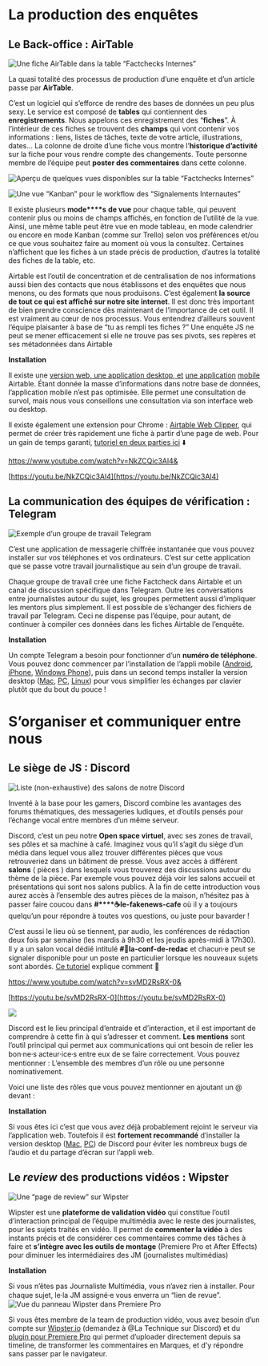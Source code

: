 # La production des enquêtes
## Le Back-office : AirTable
![Une fiche AirTable dans la table “Factchecks Internes”](https://paper-attachments.dropbox.com/s_DDCF8915682EB26F0FD0373239192C13D8C71357A73C2231753DD98EFDF26570_1587379288168_Capture+decran+2020-04-20+a+12.41.14.png)

La quasi totalité des processus de production d’une enquête et d’un article passe par **AirTable**.

C’est un logiciel qui s’efforce de rendre des bases de données un peu plus sexy. Le service est composé de **tables** qui contiennent des **enregistrements**. Nous appelons ces enregistrement des “**fiches**”. À l’intérieur de ces fiches se trouvent des **champs** qui vont contenir vos informations : liens, listes de tâches, texte de votre article, illustrations, dates... La colonne de droite d’une fiche vous montre l’**historique d’activité** sur la fiche pour vous rendre compte des changements. Toute personne membre de l’équipe peut **poster des commentaires** dans cette colonne. 


![Aperçu de quelques vues disponibles sur la table “Factchecks Internes”](https://paper-attachments.dropbox.com/s_DDCF8915682EB26F0FD0373239192C13D8C71357A73C2231753DD98EFDF26570_1587378159853_Capture+decran+2020-04-20+a+12.22.30.png)

![Une vue “Kanban” pour le workflow des “Signalements Internautes”](https://paper-attachments.dropbox.com/s_DDCF8915682EB26F0FD0373239192C13D8C71357A73C2231753DD98EFDF26570_1587377932004_Capture+decran+2020-04-20+a+12.18.39.png)

Il existe plusieurs **mode****s** **de vue** pour chaque table, qui peuvent contenir plus ou moins de champs affichés, en fonction de l’utilité de la vue. Ainsi, une même table peut être vue en mode tableau, en mode calendrier ou encore en mode Kanban (comme sur Trello) selon vos préférences et/ou ce que vous souhaitez faire au moment où vous la consultez. Certaines n’affichent que les fiches à un stade précis de production, d’autres la totalité des fiches de la table, etc.


Airtable est l’outil de concentration et de centralisation de nos informations aussi bien des contacts que nous établissons et des enquêtes que nous menons, ou des formats que nous produisons. C’est également **la source de tout ce qui est affiché sur notre site internet**. Il est donc très important de bien prendre conscience dès maintenant de l’importance de cet outil. Il est vraiment au cœur de nos processus. Vous entendrez d’ailleurs souvent l’équipe plaisanter à base de “tu as rempli tes fiches ?” Une enquête JS ne peut se mener efficacement si elle ne trouve pas ses pivots, ses repères et ses métadonnées dans Airtable


**Installation**


Il existe une [version web](https://airtable.com/downloads)[, une application desktop, et](https://airtable.com/downloads) [une application](https://airtable.com/downloads) [mobile](https://airtable.com/downloads) Airtable. Étant donnée la masse d’informations dans notre base de données, l’application mobile n’est pas optimisée.  Elle permet une consultation de survol, mais nous vous conseillons une consultation via son interface web ou desktop.


Il existe également une extension pour Chrome : [Airtable Web Clipper](https://chrome.google.com/webstore/detail/airtable-web-clipper/fehcbmngdgagfalpnfphdhojfdcoblgc), qui permet de créer très rapidement une fiche à partir d’une page de web. Pour un gain de temps garanti, [tutoriel en deux parties ici](https://www.youtube.com/watch?v=NkZCQic3Al4&feature=youtu.be) ⬇️ 


https://www.youtube.com/watch?v=NkZCQic3Al4&


[https://youtu.be/NkZCQic3Al4](https://youtu.be/NkZCQic3Al4)


## La communication des équipes de vérification : Telegram
![Exemple d’un groupe de travail Telegram](https://paper-attachments.dropbox.com/s_DDCF8915682EB26F0FD0373239192C13D8C71357A73C2231753DD98EFDF26570_1587378344343_Capture+decran+2020-04-20+a+12.25.33.png)

C’est une application de messagerie chiffrée instantanée que vous pouvez installer sur vos téléphones et vos ordinateurs. C’est sur cette application que se passe votre travail journalistique au sein d’un groupe de travail.

Chaque groupe de travail crée une fiche Factcheck dans Airtable et un canal de discussion spécifique dans Telegram. Outre les conversations entre journalistes autour du sujet, les groupes permettent aussi d’impliquer les mentors plus simplement. Il est possible de s’échanger des fichiers de travail par Telegram. Ceci ne dispense pas l’équipe, pour autant, de continuer à compiler ces données dans les fiches Airtable de l’enquête.

**Installation**


Un compte Telegram a besoin pour fonctionner d’un **numéro de téléphone**. Vous pouvez donc commencer par l’installation de l’appli mobile ([Android](https://play.google.com/store/apps/details?id=org.telegram.messenger), [iPhone](https://apps.apple.com/app/telegram-messenger/id686449807), [Windows Phone](https://www.microsoft.com/fr-fr/p/telegram-messenger/9wzdncrdzhs0?rtc=1)), puis dans un second temps installer la version desktop ([Mac](https://telegram.org/dl/desktop/mac), [PC](https://telegram.org/dl/desktop/win), [Linux](https://telegram.org/dl/desktop/linux)) pour vous simplifier les échanges par clavier plutôt que du bout du pouce !


# S’organiser et communiquer entre nous
## Le siège de JS : Discord
![Liste (non-exhaustive) des salons de notre Discord](https://paper-attachments.dropbox.com/s_DDCF8915682EB26F0FD0373239192C13D8C71357A73C2231753DD98EFDF26570_1587379006257_Capture+decran+2020-04-20+a+12.36.33.png)

Inventé à la base pour les gamers, Discord combine les avantages des forums thématiques, des messageries ludiques, et d’outils pensés pour l’échange vocal entre membres d’un même serveur.

Discord, c’est un peu notre **Open space virtuel**, avec ses zones de travail, ses pôles et sa machine à café. Imaginez vous qu’il s’agit du siège d’un média dans lequel vous allez trouver différentes pièces que vous retrouveriez dans un bâtiment de presse. Vous avez accès à différent **salons** ( pièces ) dans lesquels vous trouverez des discussions autour du thème de la pièce. Par exemple vous pouvez déjà voir les salons accueil et présentations qui sont nos salons publics. À la fin de cette introduction vous aurez accès à l’ensemble des autres pièces de la maison, n’hésitez pas à passer faire coucou dans **#****☕le-fakenews-cafe** où il y a toujours quelqu’un pour répondre à toutes vos questions, ou juste pour bavarder !


C’est aussi le lieu où se tiennent, par audio, les conférences de rédaction deux fois par semaine (les mardis à 9h30 et les jeudis après-midi à 17h30). Il y a un salon vocal dédié intitulé **#📰la-conf-de-redac** et chacun⸱e peut se signaler disponible pour un poste en particulier lorsque les nouveaux sujets sont abordés. [Ce tutoriel](https://www.youtube.com/watch?v=svMD2RsRX-0) explique comment 🔽 


https://www.youtube.com/watch?v=svMD2RsRX-0&


[https://youtu.be/svMD2RsRX-0](https://youtu.be/svMD2RsRX-0)


![](https://paper-attachments.dropbox.com/s_DDCF8915682EB26F0FD0373239192C13D8C71357A73C2231753DD98EFDF26570_1587393948607_Capture+decran+2020-04-20+a+16.44.53.png)

Discord est le lieu principal d’entraide et d’interaction, et il est important de comprendre à cette fin à qui s’adresser et comment. **Les mentions** sont l’outil principal qui permet aux communications qui ont besoin de relier les bon⸱ne⸱s acteur⸱ice⸱s entre eux de se faire correctement. 
Vous pouvez mentionner : L’ensemble des membres d’un rôle ou une personne nominativement.


Voici une liste des rôles que vous pouvez mentionner en ajoutant un @ devant :





**Installation**


Si vous êtes ici c’est que vous avez déjà probablement rejoint le serveur via l’application web. Toutefois il est **fortement recommandé** d’installer la version desktop ([Mac](https://discordapp.com/api/download?platform=osx), [PC](https://discordapp.com/api/download?platform=win)) de Discord pour éviter les nombreux bugs de l’audio et du partage d’écran sur l’appli web.


## Le *review* des productions vidéos : Wipster
![Une “page de review” sur Wipster](https://paper-attachments.dropbox.com/s_DDCF8915682EB26F0FD0373239192C13D8C71357A73C2231753DD98EFDF26570_1587384641586_Capture+decran+2020-04-20+a+14.09.52.png)

Wipster est une **plateforme de validation vidéo** qui constitue l’outil d’interaction principal de l’équipe multimédia avec le reste des journalistes, pour les sujets traités en vidéo. Il permet de **commenter la vidéo** à des instants précis et de considérer ces commentaires comme des tâches à faire et **s’intègre avec les outils de montage** (Premiere Pro et After Effects) pour diminuer les intermédiaires des JM (journalistes multimédias)

**Installation**


Si vous n’êtes pas Journaliste Multimédia, vous n’avez rien à installer. Pour chaque sujet, le⸱la JM assigné⸱e vous enverra un “lien de revue”.
![Vue du panneau Wipster dans Premiere Pro](https://paper-attachments.dropbox.com/s_DDCF8915682EB26F0FD0373239192C13D8C71357A73C2231753DD98EFDF26570_1587385175097_Capture+decran+2020-04-20+a+14.18.59.png)



Si vous êtes membre de la team de production vidéo, vous avez besoin d’un compte sur [Wipster.io](https://app.wipster.io) (demandez à @La Technique sur Discord) et du [plugin pour Premiere Pro](https://exchange.adobe.com/creativecloud.details.14841.html) qui permet d’uploader directement depuis sa timeline, de transformer les commentaires en Marques, et d’y répondre sans passer par le navigateur.



